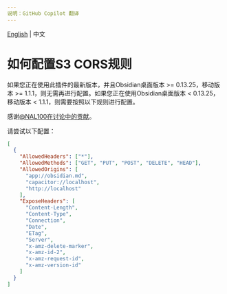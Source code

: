 ```yaml
---
说明：GitHub Copilot 翻译
---
```

[English](/docs/remote_services/s3_general/s3_cors_configure.md) | 中文

# 如何配置S3 CORS规则

如果您正在使用此插件的最新版本，并且Obsidian桌面版本 >= 0.13.25，移动版本 >= 1.1.1，则无需再进行配置。如果您正在使用Obsidian桌面版本 < 0.13.25，移动版本 < 1.1.1，则需要按照以下规则进行配置。

感谢[@NAL100在讨论中的贡献](https://github.com/fyears/remotely-save/discussions/28)。

请尝试以下配置：

```json
[
  {
    "AllowedHeaders": ["*"],
    "AllowedMethods": ["GET", "PUT", "POST", "DELETE", "HEAD"],
    "AllowedOrigins": [
      "app://obsidian.md",
      "capacitor://localhost",
      "http://localhost"
    ],
    "ExposeHeaders": [
      "Content-Length",
      "Content-Type",
      "Connection",
      "Date",
      "ETag",
      "Server",
      "x-amz-delete-marker",
      "x-amz-id-2",
      "x-amz-request-id",
      "x-amz-version-id"
    ]
  }
]
```
